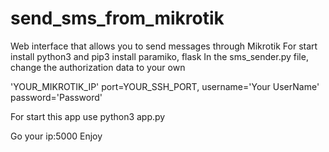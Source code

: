 # send_sms_from_mikrotik
Web interface that allows you to send messages through Mikrotik 
For start install python3 and pip3 install paramiko, flask
In the sms_sender.py file, change the authorization data to your own

'YOUR_MIKROTIK_IP'
port=YOUR_SSH_PORT, 
username='Your UserName'
password='Password'

For start this app use python3 app.py

Go your ip:5000
Enjoy
